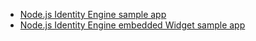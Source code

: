 * [Node.js Identity Engine sample app](https://github.com/okta/okta-auth-js/tree/master/samples/generated/express-embedded-auth-with-sdk)
* [Node.js Identity Engine embedded Widget sample app](https://github.com/okta/okta-auth-js/tree/master/samples/generated/express-embedded-sign-in-widget)
